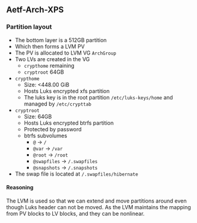 ## Aetf-Arch-XPS

### Partition layout

* The bottom layer is a 512GB partition
* Which then forms a LVM PV
* The PV is allocated to LVM VG `ArchGroup`
* Two LVs are created in the VG
    + `crypthome` remaining
    + `cryptroot` 64GB
* `crypthome`
    + Size: <448.00 GiB
    + Hosts Luks encrypted xfs partition
    + The luks key is in the root partition `/etc/luks-keys/home` and managed by `/etc/crypttab`
* `cryptroot`
    + Size: 64GB
    + Hosts Luks encrypted btrfs partition
    + Protected by password
    + btrfs subvolumes
        - `@` -> `/`
        - `@var` -> `/var`
        - `@root` -> `/root`
        - `@swapfiles` -> `/.swapfiles`
        - `@snapshots` -> `/.snapshots`
* The swap file is located at `/.swapfiles/hibernate`


#### Reasoning

The LVM is used so that we can extend and move partitions around even though Luks header can not be moved.
As the LVM maintains the mapping from PV blocks to LV blocks, and they can be nonlinear.
